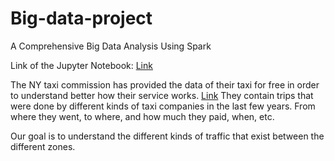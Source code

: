 # Big-data-project
A Comprehensive Big Data Analysis Using Spark

Link of the Jupyter Notebook: [Link](https://github.com/Kooroshoo/Big-data-project/blob/master/pyspark_code.ipynb)

The NY taxi commission has provided the data of their taxi for free in order to understand better how their service
works. [Link](https://www1.nyc.gov/site/tlc/about/tlc-trip-record-data.page)
They contain trips that were done by different kinds of taxi companies in the last few years.
From where they went, to where, and how much they paid, when, etc.

Our goal is to understand the different kinds of traffic that exist between the different zones.
